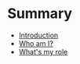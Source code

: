 # Summary

* [Introduction](README.md)
* [Who am I?](pages/whoami.md)
* [What's my role](pages/role.md)